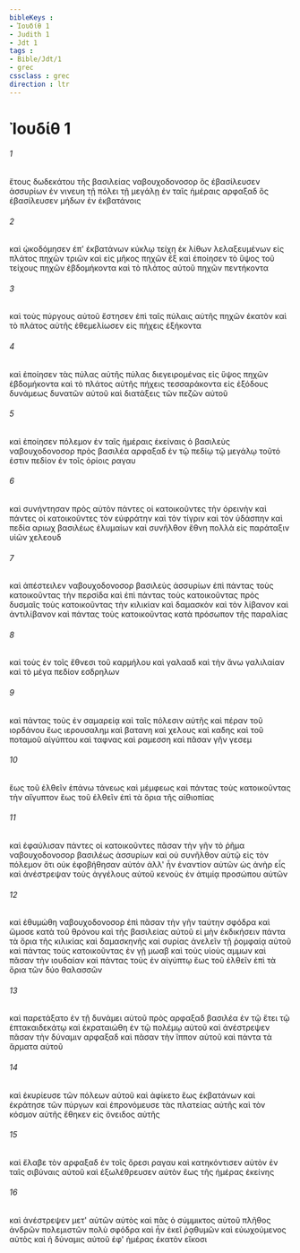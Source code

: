 ```yaml
---
bibleKeys : 
- Ἰουδίθ 1
- Judith 1
- Jdt 1
tags : 
- Bible/Jdt/1
- grec
cssclass : grec
direction : ltr
---
```


# Ἰουδίθ 1

###### 1
ἔτους δωδεκάτου τῆς βασιλείας ναβουχοδονοσορ ὃς ἐβασίλευσεν ἀσσυρίων ἐν νινευη τῇ πόλει τῇ μεγάλῃ ἐν ταῖς ἡμέραις αρφαξαδ ὃς ἐβασίλευσεν μήδων ἐν ἐκβατάνοις
###### 2
καὶ ᾠκοδόμησεν ἐπ' ἐκβατάνων κύκλῳ τείχη ἐκ λίθων λελαξευμένων εἰς πλάτος πηχῶν τριῶν καὶ εἰς μῆκος πηχῶν ἓξ καὶ ἐποίησεν τὸ ὕψος τοῦ τείχους πηχῶν ἑβδομήκοντα καὶ τὸ πλάτος αὐτοῦ πηχῶν πεντήκοντα
###### 3
καὶ τοὺς πύργους αὐτοῦ ἔστησεν ἐπὶ ταῖς πύλαις αὐτῆς πηχῶν ἑκατὸν καὶ τὸ πλάτος αὐτῆς ἐθεμελίωσεν εἰς πήχεις ἑξήκοντα
###### 4
καὶ ἐποίησεν τὰς πύλας αὐτῆς πύλας διεγειρομένας εἰς ὕψος πηχῶν ἑβδομήκοντα καὶ τὸ πλάτος αὐτῆς πήχεις τεσσαράκοντα εἰς ἐξόδους δυνάμεως δυνατῶν αὐτοῦ καὶ διατάξεις τῶν πεζῶν αὐτοῦ
###### 5
καὶ ἐποίησεν πόλεμον ἐν ταῖς ἡμέραις ἐκείναις ὁ βασιλεὺς ναβουχοδονοσορ πρὸς βασιλέα αρφαξαδ ἐν τῷ πεδίῳ τῷ μεγάλῳ τοῦτό ἐστιν πεδίον ἐν τοῖς ὁρίοις ραγαυ
###### 6
καὶ συνήντησαν πρὸς αὐτὸν πάντες οἱ κατοικοῦντες τὴν ὀρεινὴν καὶ πάντες οἱ κατοικοῦντες τὸν εὐφράτην καὶ τὸν τίγριν καὶ τὸν ὑδάσπην καὶ πεδία αριωχ βασιλέως ἐλυμαίων καὶ συνῆλθον ἔθνη πολλὰ εἰς παράταξιν υἱῶν χελεουδ
###### 7
καὶ ἀπέστειλεν ναβουχοδονοσορ βασιλεὺς ἀσσυρίων ἐπὶ πάντας τοὺς κατοικοῦντας τὴν περσίδα καὶ ἐπὶ πάντας τοὺς κατοικοῦντας πρὸς δυσμαῖς τοὺς κατοικοῦντας τὴν κιλικίαν καὶ δαμασκὸν καὶ τὸν λίβανον καὶ ἀντιλίβανον καὶ πάντας τοὺς κατοικοῦντας κατὰ πρόσωπον τῆς παραλίας
###### 8
καὶ τοὺς ἐν τοῖς ἔθνεσι τοῦ καρμήλου καὶ γαλααδ καὶ τὴν ἄνω γαλιλαίαν καὶ τὸ μέγα πεδίον εσδρηλων
###### 9
καὶ πάντας τοὺς ἐν σαμαρείᾳ καὶ ταῖς πόλεσιν αὐτῆς καὶ πέραν τοῦ ιορδάνου ἕως ιερουσαλημ καὶ βατανη καὶ χελους καὶ καδης καὶ τοῦ ποταμοῦ αἰγύπτου καὶ ταφνας καὶ ραμεσση καὶ πᾶσαν γῆν γεσεμ
###### 10
ἕως τοῦ ἐλθεῖν ἐπάνω τάνεως καὶ μέμφεως καὶ πάντας τοὺς κατοικοῦντας τὴν αἴγυπτον ἕως τοῦ ἐλθεῖν ἐπὶ τὰ ὅρια τῆς αἰθιοπίας
###### 11
καὶ ἐφαύλισαν πάντες οἱ κατοικοῦντες πᾶσαν τὴν γῆν τὸ ῥῆμα ναβουχοδονοσορ βασιλέως ἀσσυρίων καὶ οὐ συνῆλθον αὐτῷ εἰς τὸν πόλεμον ὅτι οὐκ ἐφοβήθησαν αὐτόν ἀλλ' ἦν ἐναντίον αὐτῶν ὡς ἀνὴρ εἷς καὶ ἀνέστρεψαν τοὺς ἀγγέλους αὐτοῦ κενοὺς ἐν ἀτιμίᾳ προσώπου αὐτῶν
###### 12
καὶ ἐθυμώθη ναβουχοδονοσορ ἐπὶ πᾶσαν τὴν γῆν ταύτην σφόδρα καὶ ὤμοσε κατὰ τοῦ θρόνου καὶ τῆς βασιλείας αὐτοῦ εἰ μὴν ἐκδικήσειν πάντα τὰ ὅρια τῆς κιλικίας καὶ δαμασκηνῆς καὶ συρίας ἀνελεῖν τῇ ῥομφαίᾳ αὐτοῦ καὶ πάντας τοὺς κατοικοῦντας ἐν γῇ μωαβ καὶ τοὺς υἱοὺς αμμων καὶ πᾶσαν τὴν ιουδαίαν καὶ πάντας τοὺς ἐν αἰγύπτῳ ἕως τοῦ ἐλθεῖν ἐπὶ τὰ ὅρια τῶν δύο θαλασσῶν
###### 13
καὶ παρετάξατο ἐν τῇ δυνάμει αὐτοῦ πρὸς αρφαξαδ βασιλέα ἐν τῷ ἔτει τῷ ἑπτακαιδεκάτῳ καὶ ἐκραταιώθη ἐν τῷ πολέμῳ αὐτοῦ καὶ ἀνέστρεψεν πᾶσαν τὴν δύναμιν αρφαξαδ καὶ πᾶσαν τὴν ἵππον αὐτοῦ καὶ πάντα τὰ ἅρματα αὐτοῦ
###### 14
καὶ ἐκυρίευσε τῶν πόλεων αὐτοῦ καὶ ἀφίκετο ἕως ἐκβατάνων καὶ ἐκράτησε τῶν πύργων καὶ ἐπρονόμευσε τὰς πλατείας αὐτῆς καὶ τὸν κόσμον αὐτῆς ἔθηκεν εἰς ὄνειδος αὐτῆς
###### 15
καὶ ἔλαβε τὸν αρφαξαδ ἐν τοῖς ὄρεσι ραγαυ καὶ κατηκόντισεν αὐτὸν ἐν ταῖς σιβύναις αὐτοῦ καὶ ἐξωλέθρευσεν αὐτὸν ἕως τῆς ἡμέρας ἐκείνης
###### 16
καὶ ἀνέστρεψεν μετ' αὐτῶν αὐτὸς καὶ πᾶς ὁ σύμμικτος αὐτοῦ πλῆθος ἀνδρῶν πολεμιστῶν πολὺ σφόδρα καὶ ἦν ἐκεῖ ῥᾳθυμῶν καὶ εὐωχούμενος αὐτὸς καὶ ἡ δύναμις αὐτοῦ ἐφ' ἡμέρας ἑκατὸν εἴκοσι
